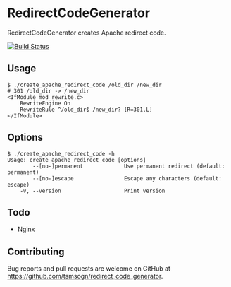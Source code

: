 # RedirectCodeGenerator

RedirectCodeGenerator creates Apache redirect code.

[![Build Status](https://travis-ci.org/tsmsogn/redirect_code_generator.svg?branch=master)](https://travis-ci.org/tsmsogn/redirect_code_generator)

## Usage

```
$ ./create_apache_redirect_code /old_dir /new_dir
# 301 /old_dir -> /new_dir
<IfModule mod_rewrite.c>
    RewriteEngine On
    RewriteRule ^/old_dir$ /new_dir? [R=301,L]
</IfModule>
```

## Options

```
$ ./create_apache_redirect_code -h
Usage: create_apache_redirect_code [options]
        --[no-]permanent             Use permanent redirect (default: permanent)
        --[no-]escape                Escape any characters (default: escape)
    -v, --version                    Print version
```

## Todo

- Nginx

## Contributing

Bug reports and pull requests are welcome on GitHub at https://github.com/tsmsogn/redirect_code_generator.

